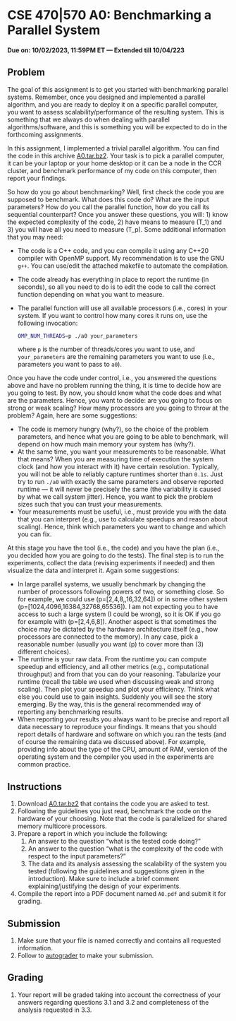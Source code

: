 # CSE 470|570 A0: Benchmarking a Parallel System

#### Due on: 10/02/2023, 11:59PM ET — Extended till 10/04/223

## Problem

The goal of this assignment is to get you started with benchmarking parallel systems. Remember, once you designed and implemented a parallel algorithm, and you are ready to deploy it on a specific parallel computer, you want to assess scalability/performance of the resulting system. This is something that we always do when dealing with parallel algorithms/software, and this is something you will be expected to do in the forthcoming assignments.

In this assignment, I implemented a trivial parallel algorithm. You can find the code in this archive [A0.tar.bz2](A0.tar.bz2). Your task is to pick a parallel computer, it can be your laptop or your home desktop or it can be a node in the CCR cluster, and benchmark performance of my code on this computer, then report your findings.

So how do you go about benchmarking? Well, first check the code you are supposed to benchmark. What does this code do? What are the input parameters? How do you call the parallel function, how do you call its sequential counterpart? Once you answer these questions, you will: 1) know the expected complexity of the code, 2) have means to measure \(T_1\) and 3) you will have all you need to measure \(T_p\). Some additional information that you may need:

- The code is a C++ code, and you can compile it using any C++20 compiler with OpenMP support. My recommendation is to use the GNU `g++`. You can use/edit the attached makefile to automate the compilation.
- The code already has everything in place to report the runtime (in seconds), so all you need to do is to edit the code to call the correct function depending on what you want to measure.
- The parallel function will use all available processors (i.e., cores) in your system. If you want to control how many cores it runs on, use the following invocation:

  ```bash
  OMP_NUM_THREADS=p ./a0 your_parameters
  ```

  where `p` is the number of threads/cores you want to use, and `your_parameters` are the remaining parameters you want to use (i.e., parameters you want to pass to `a0`).

Once you have the code under control, i.e., you answered the questions above and have no problem running the thing, it is time to decide how are you going to test. By now, you should know what the code does and what are the parameters. Hence, you want to decide: are you going to focus on strong or weak scaling? How many processors are you going to throw at the problem? Again, here are some suggestions:

- The code is memory hungry (why?), so the choice of the problem parameters, and hence what you are going to be able to benchmark, will depend on how much main memory your system has (why?).
- At the same time, you want your measurements to be reasonable. What that means? When you are measuring time of execution the system clock (and how you interact with it) have certain resolution. Typically, you will not be able to reliably capture runtimes shorter than `0.1s`. Just try to run `./a0` with exactly the same parameters and observe reported runtime — it will never be precisely the same (the variability is caused by what we call system jitter). Hence, you want to pick the problem sizes such that you can trust your measurements.
- Your measurements must be useful, i.e., must provide you with the data that you can interpret (e.g., use to calculate speedups and reason about scaling). Hence, think which parameters you want to change and which you can fix.

At this stage you have the tool (i.e., the code) and you have the plan (i.e., you decided how you are going to do the tests). The final step is to run the experiments, collect the data (revising experiments if needed) and then visualize the data and interpret it. Again some suggestions:

- In large parallel systems, we usually benchmark by changing the number of processors following powers of two, or something close. So for example, we could use \(p=[2,4,8,,16,32,64]\) or in some other system \(p=[1024,4096,16384,32768,65536]\). I am not expecting you to have access to such a large system (I could be wrong), so it is OK if you go for example with \(p=[2,4,6,8]\). Another aspect is that sometimes the choice may be dictated by the hardware architecture itself (e.g., how processors are connected to the memory). In any case, pick a reasonable number (usually you want \(p\) to cover more than \(3\) different choices).
- The runtime is your raw data. From the runtime you can compute speedup and efficiency, and all other metrics (e.g., computational throughput) and from that you can do your reasoning. Tabularize your runtime (recall the table we used when discussing weak and strong scaling). Then plot your speedup and plot your efficiency. Think what else you could use to gain insights. Suddenly you will see the story emerging. By the way, this is the general recommended way of reporting any benchmarking results.
- When reporting your results you always want to be precise and report all data necessary to reproduce your findings. It means that you should report details of hardware and software on which you ran the tests (and of course the remaining data we discussed above). For example, providing info about the type of the CPU, amount of RAM, version of the operating system and the compiler you used in the experiments are common practice.

## Instructions

1. Download [A0.tar.bz2](A0.tar.bz2) that contains the code you are asked to test.
2. Following the guidelines you just read, benchmark the code on the hardware of your choosing. Note that the code is parallelized for shared memory multicore processors.
3. Prepare a report in which you include the following:
    1. An answer to the question “what is the tested code doing?”
    2. An answer to the question “what is the complexity of the code with respect to the input parameters?”
    3. The data and its analysis assessing the scalability of the system you tested (following the guidelines and suggestions given in the introduction). Make sure to include a brief comment explaining/justifying the design of your experiments.
4. Compile the report into a PDF document named `A0.pdf` and submit it for grading.

## Submission

1. Make sure that your file is named correctly and contains all requested information.
2. Follow to [autograder](https://autograder.cse.buffalo.edu) to make your submission.

## Grading

1. Your report will be graded taking into account the correctness of your answers regarding questions 3.1 and 3.2 and completeness of the analysis requested in 3.3.